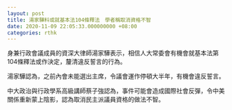 ```yaml
---
layout: post
title: 湯家驊料或就基本法104條釋法　學者稱取消資格不智
date: 2020-11-09 22:05:33.000000000 +08:00
categories: rthk
---
```


身兼行政會議成員的資深大律師湯家驊表示，相信人大常委會有機會就基本法第104條釋法或作決定，釐清違反誓言的行為。

湯家驊認為，之前內會未能選出主席，令議會運作停頓大半年，有機會違反誓言。

中大政治與行政學系高級講師蔡子強認為，事件可能會造成國際社會反彈，令中美關係重新蒙上陰影，認為取消民主派議員資格的做法不智。
